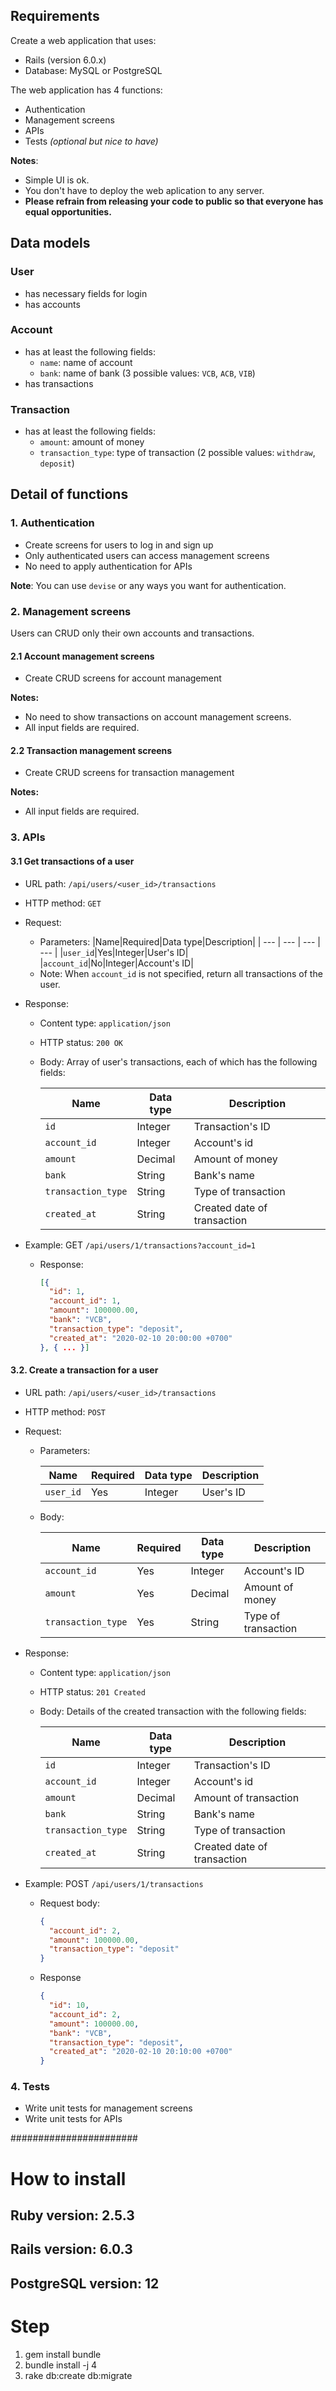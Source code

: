 ## Requirements

Create a web application that uses:
- Rails (version 6.0.x)
- Database: MySQL or PostgreSQL

The web application has 4 functions:
  - Authentication
  - Management screens
  - APIs
  - Tests *(optional but nice to have)*

**Notes**:
- Simple UI is ok.
- You don't have to deploy the web aplication to any server.
- **Please refrain from releasing your code to public so that everyone has equal opportunities.**

## Data models

### User

- has necessary fields for login
- has accounts

### Account

- has at least the following fields:
    - `name`: name of account
    - `bank`: name of bank (3 possible values: `VCB`, `ACB`, `VIB`)
- has transactions

### Transaction

- has at least the following fields:
    - `amount`:  amount of money
    - `transaction_type`: type of transaction (2 possible values: `withdraw`, `deposit`)

## Detail of functions
### 1. Authentication

- Create screens for users to log in and sign up
- Only authenticated users can access management screens
- No need to apply authentication for APIs

**Note**:  You can use `devise` or any ways you want for authentication.

### 2. Management screens

Users can CRUD only their own accounts and transactions.

#### 2.1 Account management screens

- Create CRUD screens for account management

**Notes:**
  - No need to show transactions on account management screens.
  - All input fields are required.

#### 2.2 Transaction management screens

- Create CRUD screens for transaction management

**Notes:**
  - All input fields are required.

### 3. APIs

#### 3.1 Get transactions of a user

- URL path: `/api/users/<user_id>/transactions`
- HTTP method: `GET`
- Request:
    - Parameters:
        |Name|Required|Data type|Description|
        | --- | --- | --- | --- |
        |`user_id`|Yes|Integer|User's ID|
        |`account_id`|No|Integer|Account's ID|
    - Note: When `account_id` is not specified, return all transactions of the user.

- Response:
    - Content type: `application/json`
    - HTTP status: `200 OK`
    - Body: Array of user's transactions, each of which has the following fields:

        |Name|Data type|Description|
        | --- | --- | --- |
        | `id` |Integer| Transaction's ID |
        | `account_id` |Integer| Account's id |
        | `amount` |Decimal| Amount of money |
        | `bank` |String| Bank's name |
        | `transaction_type` |String| Type of transaction |
        | `created_at` |String| Created date of transaction |

- Example:  GET `/api/users/1/transactions?account_id=1`
  - Response:
    ```json
    [{
      "id": 1,
      "account_id": 1,
      "amount": 100000.00,
      "bank": "VCB",
      "transaction_type": "deposit",
      "created_at": "2020-02-10 20:00:00 +0700"
    }, { ... }]
    ```

#### 3.2. Create a transaction for a user
- URL path: `/api/users/<user_id>/transactions`
- HTTP method: `POST`
- Request:
    - Parameters:

        |Name|Required|Data type|Description|
        | --- | --- | --- | --- |
        |`user_id`|Yes|Integer|User's ID|

    - Body:

        |Name|Required|Data type|Description|
        | --- | --- | --- | --- |
        |`account_id`|Yes|Integer|Account's ID|
        | `amount`|Yes|Decimal| Amount of money |
        | `transaction_type`|Yes |String| Type of transaction |

- Response:
    - Content type: `application/json`
    - HTTP status: `201 Created`
    - Body: Details of the created transaction with the following fields:

        |Name|Data type|Description|
        | --- | --- | --- |
        | `id` |Integer| Transaction's ID |
        | `account_id` |Integer| Account's id |
        | `amount` |Decimal| Amount of transaction |
        | `bank` |String| Bank's name |
        | `transaction_type` |String| Type of transaction |
        | `created_at` |String| Created date of transaction |

- Example: POST `/api/users/1/transactions`
  - Request body:
    ```json
    {
      "account_id": 2,
      "amount": 100000.00,
      "transaction_type": "deposit"
    }
     ```
  - Response
    ```json
    {
      "id": 10,
      "account_id": 2,
      "amount": 100000.00,
      "bank": "VCB",
      "transaction_type": "deposit",
      "created_at": "2020-02-10 20:10:00 +0700"
    }
    ```

### 4. Tests

- Write unit tests for management screens
- Write unit tests for APIs

#######################
# How to install
## Ruby version: 2.5.3
## Rails version: 6.0.3
## PostgreSQL version: 12

# Step
1. gem install bundle
2. bundle install -j 4
3. rake db:create db:migrate


